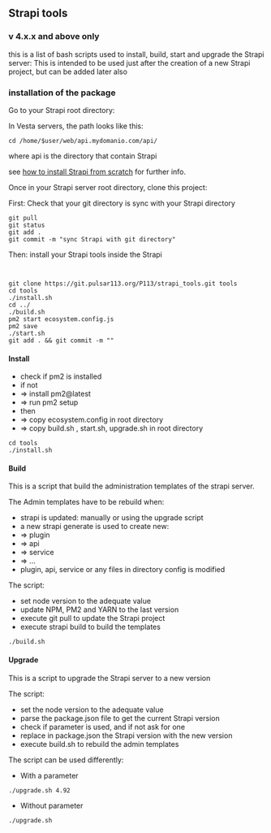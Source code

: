 ## Strapi tools
### v 4.x.x and above only

this is a list of bash scripts used to install, build, start and upgrade the Strapi server:
This is intended to be used just after the creation of a new Strapi project, but can be added later also

### installation of the package

Go to your Strapi root directory:

In Vesta servers, the path looks like this:
```
cd /home/$user/web/api.mydomanio.com/api/
```
where api is the directory that contain Strapi

see [how to install Strapi from scratch](wiki/how-to-install-strapi) for further info.

Once in your Strapi server root directory, clone this project:

First: Check that your git directory is sync with your Strapi directory
```
git pull 
git status
git add .
git commit -m "sync Strapi with git directory"
```

Then: install your Strapi tools inside the Strapi
```
 

git clone https://git.pulsar113.org/P113/strapi_tools.git tools
cd tools
./install.sh
cd ../
./build.sh
pm2 start ecosystem.config.js 
pm2 save
./start.sh
git add . && git commit -m ""
```

#### Install

* check if pm2 is installed 
* if not
* => install pm2@latest 
* => run pm2 setup
* then 
* => copy ecosystem.config in root directory
* => copy build.sh , start.sh, upgrade.sh in root directory

```
cd tools
./install.sh 

```

#### Build

This is a script that build the administration templates of the strapi server.

The Admin templates have to be rebuild when:

* strapi is updated: manually or using the upgrade script
* a new strapi generate is used to create new:
* => plugin
* => api
* => service
* => ...
* plugin, api, service or any files in directory config is modified 

The script:
* set node version to the adequate value
* update NPM, PM2 and YARN to the last version
* execute git pull to update the Strapi project 
* execute strapi build to build the templates

```
./build.sh

```

#### Upgrade

This is a script to upgrade the Strapi server to a new version

The script:
  * set the node version to the adequate value 
  * parse the package.json file to get the current Strapi version 
  * check if parameter is used, and if not ask for one
  * replace in package.json the Strapi version with the new version
  * execute build.sh to rebuild the admin templates

The script can be used differently:

* With a parameter 
```
./upgrade.sh 4.92
```
* Without parameter
```
./upgrade.sh

```